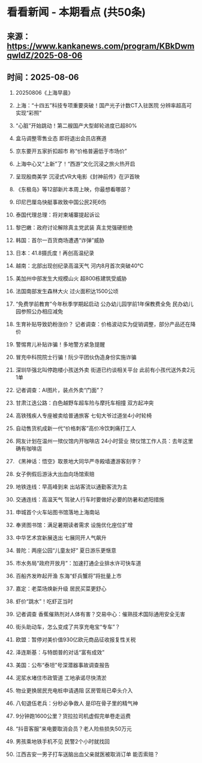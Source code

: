 # 看看新闻 - 本期看点 (共50条)

## 来源：https://www.kankanews.com/program/KBkDwmqwldZ/2025-08-06

## 时间：2025-08-06

1. 20250806《上海早晨》

2. 上海：“十四五”科技专项重要突破！国产光子计数CT入驻医院 分辨率超高可实现“彩照”

3. “心脏”开始跳动！第二艘国产大型邮轮进度已超80%

4. 盒马调整零售业态 即将退出会员店赛道

5. 京东要开五家折扣超市 称“价格普遍低于市场价”

6. 上海中心又“上新”了！“西游”文化沉浸之旅火热开启

7. 呈现殷商美学 沉浸式VR大电影《封神前传》在沪首映

8. 《东极岛》等12部新片本周上映，你最想看哪部？

9. 印尼巴厘岛快艇事故致中国公民2死6伤

10. 泰国代理总理：将对柬埔寨提起诉讼

11. 黎巴嫩：政府讨论解除真主党武装 真主党强硬拒绝

12. 韩国：首尔一百货商场遭遇“诈弹”威胁

13. 日本：41.8摄氏度！再创高温纪录

14. 越南：北部出现创纪录高温天气 河内8月首次突破40℃

15. 美加州中部发生大规模山火 超800栋建筑受威胁

16. 法国南部发生森林大火 过火面积达1500公顷

17. “免费学前教育”今年秋季学期起启动 公办幼儿园学前1年保教费全免 民办幼儿园参照公办相应减免

18. 生育补贴导致奶粉涨价？ 记者调查：价格波动实为促销调整，部分产品还在降价

19. 警惕育儿补贴诈骗！多地警方紧急提醒

20. 冒充中科院院士行骗！阮少平团伙伪造身份实施诈骗

21. 深圳华强北叫停跑楼小孩送外卖 街道已约谈相关平台 此前有小孩代送外卖2元1单

22. 记者调查：AI图片，装点外卖“门面”？

23. 甘肃江迭公路：白色越野车超车险与摩托车相撞 双方起冲突

24. 高铁残疾人专座被卖给普通旅客 七旬大爷过道坐4小时轮椅

25. 自动售货机成新一代“价格刺客”高价冷饮刺痛打工人

26. 网友计划在温州一殡仪馆内开咖啡店 24小时营业 殡仪馆工作人员：去年这里确有咖啡店

27. 《黑神话：悟空》取景地大同华严寺殿墙遭游客刻字？

28. 女子例假后游泳大出血向场馆索赔

29. 地铁连线：早高峰到来 出站客流以通勤客流为主

30. 交通连线：高温天气 驾驶人行车时要做好必要的防暑和遮阳措施

31. 申城首个火车站图书馆落地上海南站

32. 奉贤图书馆：满足暑期读者需求 设施优化座位扩增

33. 中华艺术宫新展迭出 七展同开人气飙升

34. 普陀：两座公园“儿童友好” 夏日游乐更惬意

35. 市水务局“政府开放月”：加速打通企业排水许可快车道

36. 百船齐发昨起开渔 东海“虾兵蟹将”将批量上市

37. 嘉定：老菜场焕新升级 居民买菜更舒心

38. 虾价“跳水”！吃虾正当时

39. 记者调查 香蕉催熟剂对人体有害？交易中心：催熟技术国际通用安全无害

40. 街头助动车，怎么变成了共享充电宝“专车”？

41. 欧盟：暂停对美价值930亿欧元商品征收报复性关税

42. 泽连斯基：与特朗普的对话“富有成效”

43. 美国：公布“泰坦”号深潜器事故调查报告

44. 泥浆水堵住市政管道 工地承诺尽快清淤

45. 物业更换居民充电桩申请遇阻 区房管局已牵头介入

46. 八旬退伍老兵：分秒必争救人 是印在骨子里的精气神

47. 9分钟跑1600公里？货拉拉司机虚假完单卷走运费

48. “抖音客服”来电要取消会员？老人险些损失50万元

49. 男孩乘地铁手机不见 民警2个小时就找回

50. 江西吉安一男子打车送脑出血父亲就医被取消订单 能否索赔？


